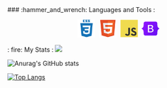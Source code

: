 
<div>
### :hammer_and_wrench: Languages and Tools :
</div>

<div align="center">

  <img src="https://github.com/devicons/devicon/blob/master/icons/css3/css3-plain-wordmark.svg"  title="CSS3" alt="CSS" width="40" height="40"/>&nbsp;
  <img src="https://github.com/devicons/devicon/blob/master/icons/html5/html5-original.svg" title="HTML5" alt="HTML" width="40" height="40"/>&nbsp;
  <img src="https://github.com/devicons/devicon/blob/master/icons/javascript/javascript-original.svg" title="JavaScript" alt="JavaScript" width="40" height="40"/>&nbsp;
  <img src="https://github.com/devicons/devicon/blob/master/icons/bootstrap/bootstrap-original.svg" title="Bootstrap" alt="Bootstrap" width="40" height="40"/>&nbsp;
</div>

  : fire: My Stats :
<img  src="https://github-readme-streak-stats.herokuapp.com/?user=yitagesuketema"/>

![Anurag's GitHub stats](https://github-readme-stats.vercel.app/api?username=yitagesuketema&show_icons=true&theme=radical)

[![Top Langs](https://github-readme-stats.vercel.app/api/top-langs/?username=yitagesuketema&layout=compact&theme=vision-friendly-dark)](https://github.com/anuraghazra/github-readme-stats)
